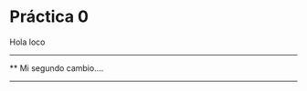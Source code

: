  # Práctica 0

Hola loco

***********************
**  Mi segundo cambio....
*************************